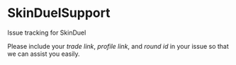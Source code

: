 # SkinDuelSupport
Issue tracking for SkinDuel

Please include your *trade link*, *profile link*, and *round id* in your issue so that we can assist you easily.
